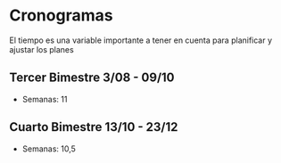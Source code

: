 # Cronogramas

El tiempo es una variable importante a tener en cuenta para planificar y ajustar los planes

## Tercer Bimestre 3/08 - 09/10
  - Semanas: 11





## Cuarto Bimestre 13/10 - 23/12
  - Semanas: 10,5




